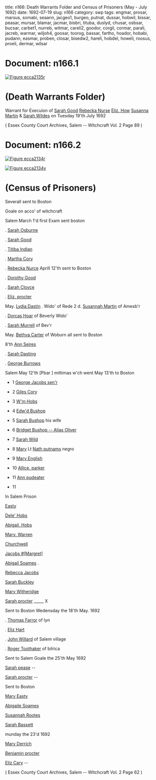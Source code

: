 title: n166: Death Warrants Folder and Census of Prisoners (May - July 1692)
date: 1692-07-19
slug: n166
category: swp
tags: engmar, prosar, marsus, somabi, seaann, jacgeo1, burgeo, putnat, dussar, hobwil, bissar, peasar, mursar, blamar, jacmar, bisbri, tituba, duslyd, chusar, osbsar, bucsar, carbet1, nurreb, witmar, careli2, goodor, corgil, cormar, parali, jacreb, warmar, wiljoh4, goosar, toorog, bassar, fartho, hoador, hobabi, pudann, easmar, proben, closar, bisedw2, hareli, hobdel, howeli, roosus, proeli, dermar, wilsar




<div markdown class="doc" id="n166.1">

# Document: n166.1



<span markdown class="figure">[![Figure ecca2135r](archives/ecca/thumb/ecca2135r.jpg)](archives/ecca/large/ecca2135r.jpg)</span>


# (Death Warrants Folder) 

Warrant for Execuion of [Sarah Good](/tag/goosar.html) [Rebecka Nurse](/tag/nurreb.html) [Eliz. How](/tag/howeli.html) [Susanna Martin](/tag/marsus.html) & [Sarah Wildes](/tag/wilsar.html) on Tuesday 19'th July 1692

( Essex County Court Archives, Salem -- Witchcraft Vol. 2 Page 89 )


</div>



<div markdown class="doc" id="n166.2">

# Document: n166.2



<span markdown class="figure">[![Figure ecca2134r](archives/ecca/thumb/ecca2134r.jpg)](archives/ecca/large/ecca2134r.jpg)</span>



<span markdown class="figure">[![Figure ecca2134v](archives/ecca/thumb/ecca2134v.jpg)](archives/ecca/large/ecca2134v.jpg)</span>


# (Census of Prisoners) 

Severall sent to Boston 

Goale on acco' of witchcraft 

Salem March 1'd first Exam sent boston

. [Sarah Osburne](/tag/osbsar.html)

. [Sarah Good](/tag/goosar.html)

. [Titiba Indian](/tag/tituba.html)

. [Martha Cory](/tag/cormar.html)

. [Rebecka Nurce](/tag/nurreb.html) Aprill 12'th sent to Boston 

. [Dorothy Good](/tag/goodor.html)

. [Sarah Cloyce](/tag/closar.html)

. [Eliz. procter](/tag/proeli.html)

May. [Lydia Dastin](/tag/duslyd.html) . Wido' of Rede 2 d. [Susannah Martin](/tag/marsus.html) of Amesb'r

. [Dorcas Hoar](/tag/hoador.html) of Beverly Wido'

. [Sarah Murrell](/tag/mursar.html) of Bev'r

May. [Bethya Carter](/tag/carbet1.html) of Woburn all sent to Boston

8'th [Ann Seires](/tag/seaann.html)

. [Sarah Dasting](/tag/dussar.html)

. [George Burrows](/tag/burgeo.html)

Salem May 12'th [Pbar ] mittimas w'ch went May 13'th to Boston

* 1 [George Jacobs sen'r](/tag/jacgeo1.html)

* 2 [Giles Cory](/tag/corgil.html)

* 3 [W'm Hobs](/tag/hobwil.html)

* 4 [Edw'd Bushop](/tag/bisedw2.html)

* 5 [Sarah Bushop](/tag/bissar.html) his wife

* 6 [Bridget Bushop -- Alias Oliver](/tag/bisbri.html)

* 7 [Sarah Wild](/tag/wilsar.html)

* 8 [Mary](/tag/blamar.html) Lt [Nath putnams](/tag/putnat.html) negro

* 9 [Mary English](/tag/engmar.html)

* 10 [Allice. parker](/tag/parali.html)

* 11 [Ann pudeater](/tag/pudann.html)

* 11 

In Salem Prison 

[Easty](/tag/easmar.html)

[Dele' Hobs](/tag/hobdel.html)

[Abigail. Hobs](/tag/hobabi.html)

[Mary. Warren](/tag/warmar.html)

[Churchwell](/tag/chusar.html)

[Jacobs #[Margret]](/tag/jacmar.html)

[Abigail Soames](/tag/somabi.html) .

[Rebecca Jacobs](/tag/jacreb.html)

[Sarah Buckley](/tag/bucsar.html)

[Mary Witheridge](/tag/witmar.html)

[Sarah procter](/tag/prosar.html) _____ X

Sent to Boston Wedensday the 18'th May. 1692

. [Thomas Farror](/tag/fartho.html) of lyn

. [Eliz Hart](/tag/hareli.html)

. [John Willard](/tag/wiljoh4.html) of Salem village

. [Roger Toothaker](/tag/toorog.html) of bilrica

Sent to Salem Goale the 25'th May 1692 

[Sarah pease](/tag/peasar.html) --

[Sarah procter](/tag/prosar.html) --

Sent to Boston 

[Mary Easty](/tag/easmar.html)

[Abigaile Soames](/tag/somabi.html)

[Susannah Rootes](/tag/roosus.html)

[Sarah Bassett](/tag/bassar.html)

munday the 23'd 1692 

[Mary Derrich](/tag/dermar.html)

[Benjamin procter](/tag/proben.html)

[Eliz Cary](/tag/careli2.html) --

( Essex County Court Archives, Salem -- Witchcraft Vol. 2 Page 62 )


</div>

